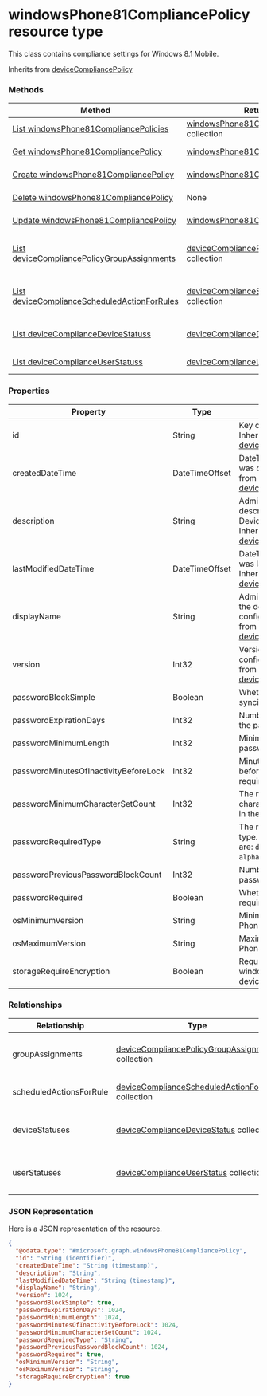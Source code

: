 ﻿# windowsPhone81CompliancePolicy resource type

This class contains compliance settings for Windows 8.1 Mobile.

Inherits from [deviceCompliancePolicy](../resources/intune_deviceconfig_deviceCompliancePolicy.md)

### Methods
|Method|Return Type|Description|
|---|---|---|
|[List windowsPhone81CompliancePolicies](../api/intune_deviceconfig_windowsPhone81CompliancePolicy_list.md)|[windowsPhone81CompliancePolicy](../resources/intune_deviceconfig_windowsPhone81CompliancePolicy.md) collection|List properties and relationships of the [windowsPhone81CompliancePolicy](../resources/intune_deviceconfig_windowsPhone81CompliancePolicy.md) objects.|
|[Get windowsPhone81CompliancePolicy](../api/intune_deviceconfig_windowsPhone81CompliancePolicy_get.md)|[windowsPhone81CompliancePolicy](../resources/intune_deviceconfig_windowsPhone81CompliancePolicy.md)|Read properties and relationships of the [windowsPhone81CompliancePolicy](../resources/intune_deviceconfig_windowsPhone81CompliancePolicy.md) object.|
|[Create windowsPhone81CompliancePolicy](../api/intune_deviceconfig_windowsPhone81CompliancePolicy_create.md)|[windowsPhone81CompliancePolicy](../resources/intune_deviceconfig_windowsPhone81CompliancePolicy.md)|Create a new [windowsPhone81CompliancePolicy](../resources/intune_deviceconfig_windowsPhone81CompliancePolicy.md) object.|
|[Delete windowsPhone81CompliancePolicy](../api/intune_deviceconfig_windowsPhone81CompliancePolicy_delete.md)|None|Deletes a [windowsPhone81CompliancePolicy](../resources/intune_deviceconfig_windowsPhone81CompliancePolicy.md).|
|[Update windowsPhone81CompliancePolicy](../api/intune_deviceconfig_windowsPhone81CompliancePolicy_update.md)|[windowsPhone81CompliancePolicy](../resources/intune_deviceconfig_windowsPhone81CompliancePolicy.md)|Update the properties of a [windowsPhone81CompliancePolicy](../resources/intune_deviceconfig_windowsPhone81CompliancePolicy.md) object.|
|[List deviceCompliancePolicyGroupAssignments](../api/intune_deviceconfig_windowsPhone81CompliancePolicy_list_deviceCompliancePolicyGroupAssignment.md)|[deviceCompliancePolicyGroupAssignment](../resources/intune_deviceconfig_deviceCompliancePolicyGroupAssignment.md) collection|Get the deviceCompliancePolicyGroupAssignments from the groupAssignments navigation property.|
|[List deviceComplianceScheduledActionForRules](../api/intune_deviceconfig_windowsPhone81CompliancePolicy_list_deviceComplianceScheduledActionForRule.md)|[deviceComplianceScheduledActionForRule](../resources/intune_deviceconfig_deviceComplianceScheduledActionForRule.md) collection|Get the deviceComplianceScheduledActionForRules from the scheduledActionsForRule navigation property.|
|[List deviceComplianceDeviceStatuss](../api/intune_deviceconfig_windowsPhone81CompliancePolicy_list_deviceComplianceDeviceStatus.md)|[deviceComplianceDeviceStatus](../resources/intune_deviceconfig_deviceComplianceDeviceStatus.md) collection|Get the deviceComplianceDeviceStatuss from the deviceStatuses navigation property.|
|[List deviceComplianceUserStatuss](../api/intune_deviceconfig_windowsPhone81CompliancePolicy_list_deviceComplianceUserStatus.md)|[deviceComplianceUserStatus](../resources/intune_deviceconfig_deviceComplianceUserStatus.md) collection|Get the deviceComplianceUserStatuss from the userStatuses navigation property.|

### Properties
|Property|Type|Description|
|---|---|---|
|id|String|Key of the entity. Inherited from [deviceCompliancePolicy](../resources/intune_deviceconfig_deviceCompliancePolicy.md)|
|createdDateTime|DateTimeOffset|DateTime the object was created. Inherited from [deviceCompliancePolicy](../resources/intune_deviceconfig_deviceCompliancePolicy.md)|
|description|String|Admin provided description of the Device Configuration. Inherited from [deviceCompliancePolicy](../resources/intune_deviceconfig_deviceCompliancePolicy.md)|
|lastModifiedDateTime|DateTimeOffset|DateTime the object was last modified. Inherited from [deviceCompliancePolicy](../resources/intune_deviceconfig_deviceCompliancePolicy.md)|
|displayName|String|Admin provided name of the device configuration. Inherited from [deviceCompliancePolicy](../resources/intune_deviceconfig_deviceCompliancePolicy.md)|
|version|Int32|Version of the device configuration. Inherited from [deviceCompliancePolicy](../resources/intune_deviceconfig_deviceCompliancePolicy.md)|
|passwordBlockSimple|Boolean|Whether or not to block syncing the calendar.|
|passwordExpirationDays|Int32|Number of days before the password expires.|
|passwordMinimumLength|Int32|Minimum length of passwords.|
|passwordMinutesOfInactivityBeforeLock|Int32|Minutes of inactivity before a password is required.|
|passwordMinimumCharacterSetCount|Int32|The number of character sets required in the password.|
|passwordRequiredType|String|The required password type. Possible values are: `deviceDefault`, `alphanumeric`, `numeric`.|
|passwordPreviousPasswordBlockCount|Int32|Number of previous passwords to block.|
|passwordRequired|Boolean|Whether or not to require a password.|
|osMinimumVersion|String|Minimum Windows Phone version.|
|osMaximumVersion|String|Maximum Windows Phone version.|
|storageRequireEncryption|Boolean|Require encryption on windows phone devices.|

### Relationships
|Relationship|Type|Description|
|---|---|---|
|groupAssignments|[deviceCompliancePolicyGroupAssignment](../resources/intune_deviceconfig_deviceCompliancePolicyGroupAssignment.md) collection|The list of group assignments for this compliance policy. Inherited from [deviceCompliancePolicy](../resources/intune_deviceconfig_deviceCompliancePolicy.md)|
|scheduledActionsForRule|[deviceComplianceScheduledActionForRule](../resources/intune_deviceconfig_deviceComplianceScheduledActionForRule.md) collection|The list of scheduled action for this rule Inherited from [deviceCompliancePolicy](../resources/intune_deviceconfig_deviceCompliancePolicy.md)|
|deviceStatuses|[deviceComplianceDeviceStatus](../resources/intune_deviceconfig_deviceComplianceDeviceStatus.md) collection|List of DeviceComplianceDeviceStatus. Inherited from [deviceCompliancePolicy](../resources/intune_deviceconfig_deviceCompliancePolicy.md)|
|userStatuses|[deviceComplianceUserStatus](../resources/intune_deviceconfig_deviceComplianceUserStatus.md) collection|List of DeviceComplianceUserStatus. Inherited from [deviceCompliancePolicy](../resources/intune_deviceconfig_deviceCompliancePolicy.md)|

### JSON Representation
Here is a JSON representation of the resource.
<!-- {
  "blockType": "resource",
  "keyProperty": "id",
  "@odata.type": "microsoft.graph.windowsPhone81CompliancePolicy"
}
-->
```json
{
  "@odata.type": "#microsoft.graph.windowsPhone81CompliancePolicy",
  "id": "String (identifier)",
  "createdDateTime": "String (timestamp)",
  "description": "String",
  "lastModifiedDateTime": "String (timestamp)",
  "displayName": "String",
  "version": 1024,
  "passwordBlockSimple": true,
  "passwordExpirationDays": 1024,
  "passwordMinimumLength": 1024,
  "passwordMinutesOfInactivityBeforeLock": 1024,
  "passwordMinimumCharacterSetCount": 1024,
  "passwordRequiredType": "String",
  "passwordPreviousPasswordBlockCount": 1024,
  "passwordRequired": true,
  "osMinimumVersion": "String",
  "osMaximumVersion": "String",
  "storageRequireEncryption": true
}
```


